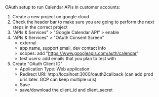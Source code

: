 OAuth setup to run Calendar APIs in customer accounts:
1. Create a new project on google cloud 
2. Check the header bar to make sure you are going to perform the next steps in the correct project
3. "APIs & Services" > "Google Calendar API" > enable
4. "APIs & Services" > "OAuth Consent Screen"
    - external
    - app name, support email, dev contact info
    - scopes: add "https://www.googleapis.com/auth/calendar"
    - test users: add emails that you plan to test with
5. Create "OAuth Client ID"
    - Application Type: Web application
    - Redirect URI: http://localhost:3000/oauth2callback (can add prod uris later. GCP can keep multiple uris)
    - Save
    - save/download the client_id and client_secret


